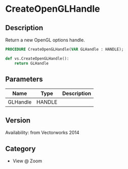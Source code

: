 # CreateOpenGLHandle

## Description
Return a new OpenGL options handle.

```pascal
PROCEDURE CreateOpenGLHandle(VAR GLHandle : HANDLE);
```

```python
def vs.CreateOpenGLHandle():
    return GLHandle
```

## Parameters
|Name|Type|Description|
|---|---|---|
|GLHandle|HANDLE|   |

## Version
Availability: from Vectorworks 2014

## Category
* View @ Zoom

